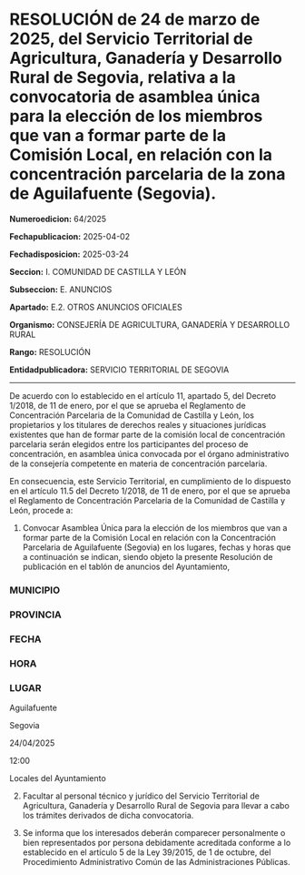 # RESOLUCIÓN de 24 de marzo de 2025, del Servicio Territorial de Agricultura, Ganadería y Desarrollo Rural de Segovia, relativa a la convocatoria de asamblea única para la elección de los miembros que van a formar parte de la Comisión Local, en relación con la concentración parcelaria de la zona de Aguilafuente (Segovia).


**Numeroedicion:** 64/2025

**Fechapublicacion:** 2025-04-02

**Fechadisposicion:** 2025-03-24

**Seccion:** I. COMUNIDAD DE CASTILLA Y LEÓN

**Subseccion:** E. ANUNCIOS

**Apartado:** E.2. OTROS ANUNCIOS OFICIALES

**Organismo:** CONSEJERÍA DE AGRICULTURA, GANADERÍA Y DESARROLLO RURAL

**Rango:** RESOLUCIÓN

**Entidadpublicadora:** SERVICIO TERRITORIAL DE SEGOVIA


---


De acuerdo con lo establecido en el artículo 11, apartado 5, del Decreto 1/2018, de 11 de enero, por el que se aprueba el Reglamento de Concentración Parcelaria de la Comunidad de Castilla y León, los propietarios y los titulares de derechos reales y situaciones jurídicas existentes que han de formar parte de la comisión local de concentración parcelaria serán elegidos entre los participantes del proceso de concentración, en asamblea única convocada por el órgano administrativo de la consejería competente en materia de concentración parcelaria.

En consecuencia, este Servicio Territorial, en cumplimiento de lo dispuesto en el artículo 11.5 del Decreto 1/2018, de 11 de enero, por el que se aprueba el Reglamento de Concentración Parcelaria de la Comunidad de Castilla y León, procede a:

1)	Convocar Asamblea Única para la elección de los miembros que van a formar parte de la Comisión Local en relación con la Concentración Parcelaria de Aguilafuente (Segovia) en los lugares, fechas y horas que a continuación se indican, siendo objeto la presente Resolución de publicación en el tablón de anuncios del Ayuntamiento,

### MUNICIPIO

### PROVINCIA

### FECHA

### HORA

### LUGAR

Aguilafuente

Segovia

24/04/2025

12:00

Locales del Ayuntamiento

2)	Facultar al personal técnico y jurídico del Servicio Territorial de Agricultura, Ganadería y Desarrollo Rural de Segovia para llevar a cabo los trámites derivados de dicha convocatoria.

3)	Se informa que los interesados deberán comparecer personalmente o bien representados por persona debidamente acreditada conforme a lo establecido en el artículo 5 de la Ley 39/2015, de 1 de octubre, del Procedimiento Administrativo Común de las Administraciones Públicas.